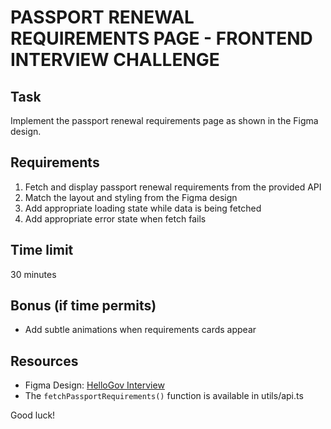 # PASSPORT RENEWAL REQUIREMENTS PAGE - FRONTEND INTERVIEW CHALLENGE

## Task

Implement the passport renewal requirements page as shown in the Figma design.

## Requirements

1. Fetch and display passport renewal requirements from the provided API
2. Match the layout and styling from the Figma design
3. Add appropriate loading state while data is being fetched
4. Add appropriate error state when fetch fails

## Time limit

30 minutes

## Bonus (if time permits)

- Add subtle animations when requirements cards appear

## Resources

- Figma Design: [HelloGov Interview](https://www.figma.com/design/XfvaklCzvbMD3Y2DTX5Ns7/HelloGov-Interview?node-id=0-9&t=SrWFOR59tK9wwoEq-1)
- The `fetchPassportRequirements()` function is available in utils/api.ts

Good luck!
